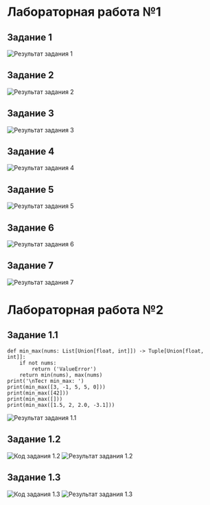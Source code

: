 # Лабораторная работа №1

##  Задание 1
![Результат задания 1](/images/image-0.png)

##  Задание 2
![Результат задания 2](/images/image-1.png)

##  Задание 3
![Результат задания 3](/images/image-2.png)

##  Задание 4
![Результат задания 4](/images/image-3.png)

##  Задание 5
![Результат задания 5](/images/image-4.png)

##  Задание 6
![Результат задания 6](/images/image-5.png)

##  Задание 7
![Результат задания 7](/images/image-6.png)

# Лабораторная работа №2
##  Задание 1.1
```from typing import Union, List, Tuple 
def min_max(nums: List[Union[float, int]]) -> Tuple[Union[float, int]]:
    if not nums:
        return ('ValueError')
    return min(nums), max(nums)
print('\nТест min_max: ')
print(min_max([3, -1, 5, 5, 0]))
print(min_max([42]))
print(min_max([]))
print(min_max([1.5, 2, 2.0, -3.1]))
```
![Результат задания 1.1](/images/image-8.png)

##  Задание 1.2
![Код задания 1.2](/images/image-9.png)
![Результат задания 1.2](/images/image-10.png)

##  Задание 1.3
![Код задания 1.3](/images/image-11.png)
![Результат задания 1.3](/images/image-12.png)
